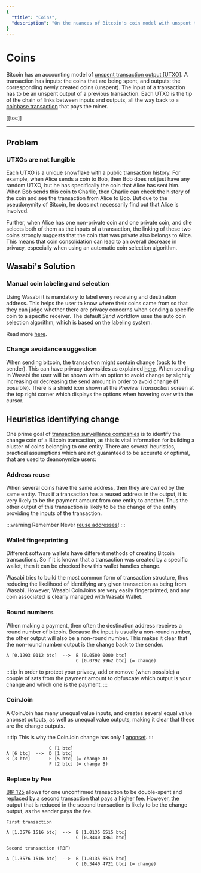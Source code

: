 ```yaml
---
{
  "title": "Coins",
  "description": "On the nuances of Bitcoin's coin model with unspent transaction outputs, the privacy problems and how to fix it. This is the Wasabi documentation, an archive of knowledge about the open-source, non-custodial and privacy-focused Bitcoin wallet for desktop."
}
---
```


# Coins

Bitcoin has an accounting model of [unspent transaction output [UTXO]](https://developer.bitcoin.org/devguide/block_chain.html).
A transaction has inputs: the coins that are being spent, and outputs: the corresponding newly created coins (unspent).
The input of a transaction has to be an unspent output of a previous transaction.
Each UTXO is the tip of the chain of links between inputs and outputs, all the way back to a [coinbase transaction](https://en.bitcoin.it/wiki/Coinbase) that pays the miner.

[[toc]]

---

## Problem

### UTXOs are not fungible

Each UTXO is a unique snowflake with a public transaction history.
For example, when Alice sends a coin to Bob, then Bob does not just have any random UTXO, but he has specifically the coin that Alice has sent him.
When Bob sends this coin to Charlie, then Charlie can check the history of the coin and see the transaction from Alice to Bob.
But due to the pseudonymity of Bitcoin, he does not necessarily find out that Alice is involved.

Further, when Alice has one non-private coin and one private coin, and she selects both of them as the inputs of a transaction, the linking of these two coins strongly suggests that the coin that was private also belongs to Alice.
This means that coin consolidation can lead to an overall decrease in privacy, especially when using an automatic coin selection algorithm.

## Wasabi's Solution

### Manual coin labeling and selection

Using Wasabi it is mandatory to label every receiving and destination address.
This helps the user to know where their coins came from so that they can judge whether there are privacy concerns when sending a specific coin to a specific receiver.
The default _Send_ workflow uses the auto coin selection algorithm, which is based on the labeling system.

Read more [here](/using-wasabi/Receive.md#the-importance-of-labeling).

### Change avoidance suggestion

When sending bitcoin, the transaction might contain change (back to the sender).
This can have privacy downsides as explained [here](/using-wasabi/ChangeCoins.md#why-change-is-an-issue).
When sending in Wasabi the user will be shown with an option to avoid change by slightly increasing or decreasing the send amount in order to avoid change (if possible).
There is a shield icon shown at the _Preview Transaction_ screen at the top right corner which displays the options when hovering over with the cursor.

## Heuristics identifying change

One prime goal of [transaction surveillance companies](/why-wasabi/TransactionSurveillanceCompanies.md) is to identify the change coin of a Bitcoin transaction, as this is vital information for building a cluster of coins belonging to one entity.
There are several heuristics, practical assumptions which are not guaranteed to be accurate or optimal, that are used to deanonymize users:

### Address reuse

When several coins have the same address, then they are owned by the same entity.
Thus if a transaction has a reused address in the output, it is very likely to be the payment amount from one entity to another.
Thus the other output of this transaction is likely to be the change of the entity providing the inputs of the transaction.

:::warning Remember
Never [reuse addresses](/why-wasabi/AddressReuse.md#problem)!
:::

### Wallet fingerprinting

Different software wallets have different methods of creating Bitcoin transactions.
So if it is known that a transaction was created by a specific wallet, then it can be checked how this wallet handles change.

Wasabi tries to build the most common form of transaction structure, thus reducing the likelihood of identifying any given transaction as being from Wasabi.
However, Wasabi CoinJoins are very easily fingerprinted, and any coin associated is clearly managed with Wasabi Wallet.

### Round numbers

When making a payment, then often the destination address receives a round number of bitcoin.
Because the input is usually a non-round number, the other output will also be a non-round number.
This makes it clear that the non-round number output is the change back to the sender.

```
A [0.1293 0112 btc]  -->  B [0.0500 0000 btc]
                          C [0.0792 9962 btc] (= change)
```

:::tip
In order to protect your privacy, add or remove (when possible) a couple of sats from the payment amount to obfuscate which output is your change and which one is the payment.
:::

### CoinJoin

A CoinJoin has many unequal value inputs, and creates several equal value anonset outputs, as well as unequal value outputs, making it clear that these are the change outputs.

:::tip
This is why the CoinJoin change has only 1 [anonset](/glossary/Glossary-PrivacyWasabi.md#anonymity-set-anonset).
:::

```
                C [1 btc]
A [6 btc]  -->  D [1 btc]
B [3 btc]       E [5 btc] (= change A)
                F [2 btc] (= change B)

```

### Replace by Fee

[BIP 125](https://github.com/bitcoin/bips/blob/master/bip-0125.mediawiki) allows for one unconfirmed transaction to be double-spent and replaced by a second transaction that pays a higher fee.
However, the output that is reduced in the second transaction is likely to be the change output, as the sender pays the fee.

```
First transaction

A [1.3576 1516 btc]  -->  B [1.0135 6515 btc]
                          C [0.3440 4861 btc] 

Second transaction (RBF)

A [1.3576 1516 btc]  -->  B [1.0135 6515 btc]
                          C [0.3440 4721 btc] (= change)
```
